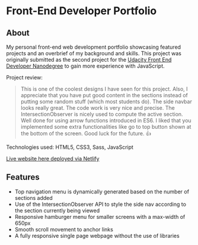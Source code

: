 # Front-End Developer Portfolio

## About
My personal front-end web development portfolio showcasing featured projects and an overbrief of my background and skills. This project was originally submitted as the second project for the [Udacity Front End Developer Nanodegree](https://www.udacity.com/course/front-end-web-developer-nanodegree--nd0011) to gain more experience with JavaScript.

Project review:
> This is one of the coolest designs I have seen for this project.
> Also, I appreciate that you have put good content in the sections instead of putting some random stuff (which most students do).
> The side navbar looks really great.
> The code work is very nice and precise. The IntersectionObserver is nicely used to compute the active section.
> Well done for using arrow functions introduced in ES6.
> I liked that you implemented some extra functionalities like go to top button shown at the bottom of the screen.
> Good luck for the future. :thumbsup:

Technologies used: HTML5, CSS3, Sass, JavaScript

[Live website here deployed via Netlify](https://www.toowee.dev/)

## Features
* Top navigation menu is dynamically generated based on the number of sections added
* Use of the IntersectionObserver API to style the side nav according to the section currently being viewed 
* Responsive hamburger menu for smaller screens with a max-width of 650px
* Smooth scroll movement to anchor links
* A fully responsive single page webpage without the use of libraries
